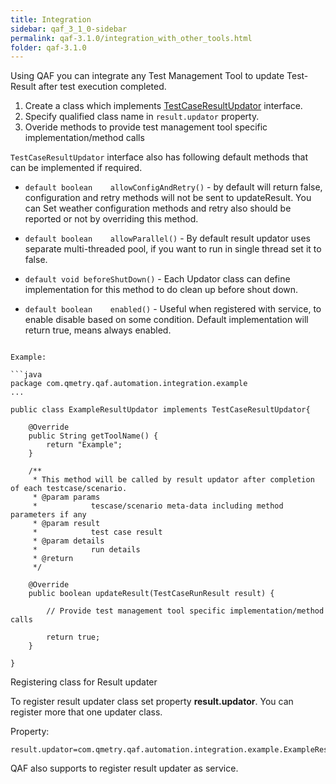 ```yaml
---
title: Integration
sidebar: qaf_3_1_0-sidebar
permalink: qaf-3.1.0/integration_with_other_tools.html
folder: qaf-3.1.0
---
```



Using QAF you can integrate any Test Management Tool to update Test-Result after test execution completed.

1. Create a class which implements [TestCaseResultUpdator](javadoc/com/qmetry/qaf/automation/integration/TestCaseResultUpdator.html) interface.
2. Specify qualified class name in `result.updator` property.
3. Overide methods to provide test management tool specific implementation/method calls


`TestCaseResultUpdator` interface also has following default methods that can be implemented if required.


  * `default boolean 	allowConfigAndRetry()` - by default will return false, configuration and retry methods will not be sent to updateResult. You can Set weather configuration methods and retry also should be reported or not by overriding this method.

  * `default boolean 	allowParallel()` - By default result updator uses separate multi-threaded pool, if you want to run in single thread set it to false.

  * `default void beforeShutDown()` - Each Updator class can define implementation for this method to do clean up before shout down.

  * `default boolean 	enabled()` - Useful when registered with service, to enable disable based on some condition. Default implementation will return true, means always enabled.

```

Example:

```java
package com.qmetry.qaf.automation.integration.example
...

public class ExampleResultUpdator implements TestCaseResultUpdator{

	@Override
	public String getToolName() {
		return "Example";
	}

	/**
	 * This method will be called by result updator after completion of each testcase/scenario.
	 * @param params
	 *            tescase/scenario meta-data including method parameters if any
	 * @param result
	 *            test case result
	 * @param details
	 *            run details
	 * @return
	 */

	@Override
	public boolean updateResult(TestCaseRunResult result) {

		// Provide test management tool specific implementation/method calls
		
		return true;
	}

}
```
Registering class for Result updater

To register result updater class set property **result.updator**. You can register more that one updater class. 

Property:

```properties
result.updator=com.qmetry.qaf.automation.integration.example.ExampleResultUpdator
```

QAF also supports to register result updater as service.
